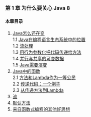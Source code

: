 ### 第 1 章 为什么要关心 Java 8 ###
#### 本章目录 ####
1.	[Java怎么还在变](Course10.java)   
1.1	[Java在编程语言生态系统中的位置](Course11.java)   
1.2	[流处理](Course12.java)   
1.3	[用行为参数化把代码传递给方法](Course13.java)   
1.4	[并行与共享的可变数据](Course14.java)   
1.5	[Java需要演变](Course15.java)   
2.	[Java中的函数](Course20.java)   
2.1	[方法和Lambda作为一等公民](Course21.java)   
2.2	[传递代码：一个例子](Course22.java)   
2.3	[从传递方法到Lambda](Course23.java)   
3.	[流](Course30.java)   
4.	[默认方法](Course40.java)   
5.	[来自函数式编程的其他好思想](Course50.java)   
